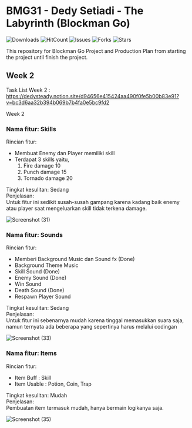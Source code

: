 # BMG31 - Dedy Setiadi - The Labyrinth (Blockman Go)

![Downloads](https://img.shields.io/github/downloads/dedysteady/BMG31-Dedy-Setiadi-TheLabyrinth/total)
![HitCount](https://hits.dwyl.com/dedysteady/BMG31-Dedy-Setiadi-TheLabyrinth.svg?style=flat&show=unique)
![Issues](https://img.shields.io/github/issues/dedysteady/BMG31-Dedy-Setiadi-TheLabyrinth)
![Forks](https://img.shields.io/github/forks/dedysteady/BMG31-Dedy-Setiadi-TheLabyrinth)
![Stars](https://img.shields.io/github/stars/dedysteady/BMG31-Dedy-Setiadi-TheLabyrinth)

This repository for Blockman Go Project and Production Plan from starting the project until finish the project.

## Week 2
Task List Week 2 : https://dedysteady.notion.site/d94656e415424aa490f0fe5b00b83e91?v=bc3d6aa32b394b069b7b4fa0e5bc9fd2

Week 2 <br>
### Nama fitur: Skills <br>
Rincian fitur:
- Membuat Enemy dan Player memiliki skill <br>
- Terdapat 3 skills yaitu,
  1. Fire damage 10
  2. Punch damage 15
  3. Tornado damage 20

Tingkat kesulitan: Sedang <br>
Penjelasan: <br>
Untuk fitur ini sedikit susah-susah gampang karena kadang baik enemy atau player saat mengeluarkan skill tidak terkena damage. <br>

![Screenshot (31)](https://user-images.githubusercontent.com/45990233/190982573-89c9c032-6c75-4984-be85-17fee1957f0d.png)

### Nama fitur: Sounds <br>
Rincian fitur:
- Memberi Background Music dan Sound fx (Done)
- Background Theme Music 
- Skill Sound (Done)
- Enemy Sound (Done)
- Win Sound 
- Death Sound (Done)
- Respawn Player Sound

Tingkat kesulitan: Sedang <br>
Penjelasan: <br>
Untuk fitur ini sebenarnya mudah karena tinggal memasukkan suara saja, namun ternyata ada beberapa yang sepertinya harus melalui codingan <br>

![Screenshot (33)](https://user-images.githubusercontent.com/45990233/190983082-7104fda3-d661-47da-b8f5-55e39a062fbc.png)

### Nama fitur: Items <br>
Rincian fitur:
- Item Buff : Skill
- Item Usable : Potion, Coin, Trap

Tingkat kesulitan: Mudah <br>
Penjelasan: <br>
Pembuatan item termasuk mudah, hanya bermain logikanya saja. <br>

![Screenshot (35)](https://user-images.githubusercontent.com/45990233/190983662-06bfe829-5064-45c6-8789-4ba230d4133f.png)
